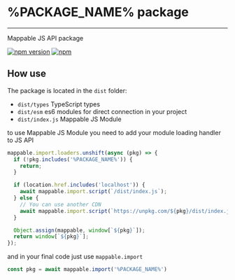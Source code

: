 # %PACKAGE_NAME% package

---

Mappable JS API package

[![npm version](https://badge.fury.io/js/%PACKAGE_NAME%.svg)](https://badge.fury.io/js/%PACKAGE_NAME%)
[![npm](https://img.shields.io/npm/dm/%PACKAGE_NAME%.svg)](https://www.npmjs.com/package/%PACKAGE_NAME%)

## How use

The package is located in the `dist` folder:

- `dist/types` TypeScript types
- `dist/esm` es6 modules for direct connection in your project
- `dist/index.js` Mappable JS Module

to use Mappable JS Module you need to add your module loading handler to JS API

```js
mappable.import.loaders.unshift(async (pkg) => {
  if (!pkg.includes('%PACKAGE_NAME%')) {
    return;
  }

  if (location.href.includes('localhost')) {
    await mappable.import.script(`/dist/index.js`);
  } else {
    // You can use another CDN
    await mappable.import.script(`https://unpkg.com/${pkg}/dist/index.js`);
  }

  Object.assign(mappable, window[`${pkg}`]);
  return window[`${pkg}`];
});
```

and in your final code just use `mappable.import`

```js
const pkg = await mappable.import('%PACKAGE_NAME%')
```
